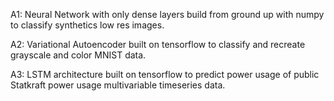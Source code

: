 A1: Neural Network with only dense layers build from ground up with numpy to classify synthetics low res images.

A2: Variational Autoencoder built on tensorflow to classify and recreate grayscale and color MNIST data.

A3: LSTM architecture built on tensorflow to predict power usage of public Statkraft power usage multivariable timeseries data.
